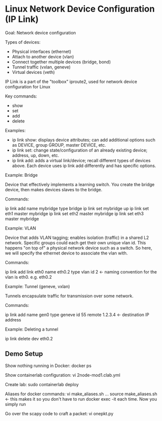 # Linux Network Device Configuration (IP Link)

Goal: Network device configuration

Types of devices:

- Physical interfaces (ethernet)
- Attach to another device (vlan)
- Connect together multiple devices (bridge, bond)
- Tunnel traffic (vxlan, geneve)
- Virtual devices (veth)

IP Link is a part of the "toolbox" iproute2, used for network device configuration for Linux

Key commands:

- show
- set
- add
- delete

Examples:

- ip link show: displays device attributes; can add additional options such as DEVICE, group GROUP, master DEVICE, etc.
- ip link set: change state/configuration of an already existing device; address, up, down, etc.
- ip link add: adds a virtual link/device; recall different types of devices above. Each device uses ip link add differently and has specific options.

Example: Bridge

Device that effectively implements a learning switch. You create the bridge device, then makes devices slaves to the bridge.

Commands:

ip link add name mybridge type bridge
ip link set mybridge up
ip link set eth1 master mybridge
ip link set eth2 master mybridge
ip link set eth3 master mybridge

Example: VLAN

Device that adds VLAN tagging; enables isolation (traffic) in a shared L2 network. Specific groups could each get their own unique vlan id. This happens "on top of" a physical network device such as a switch. So here, we will specify the ethernet device to associate the vlan with.

Commands:

ip link add link eth0 name eth0.2 type vlan id 2 <- naming convention for the vlan is eth0.<vlan id> e.g. eth0.2

Example: Tunnel (geneve, vxlan)

Tunnels encapsulate traffic for transmission over some network.

Commands:

ip link add name gen0 type geneve id 55 remote 1.2.3.4 <- destination IP address

Example: Deleting a tunnel

ip link delete dev eth0.2

## Demo Setup

Show nothing running in Docker: docker ps

Show containerlab configuration: vi 2node-mod1.clab.yml

Create lab: sudo containerlab deploy

Aliases for docker commands: vi make_aliases.sh ... source make_aliases.sh <- this makes it so you don't have to run docker exec -it <container name> <command> each time. Now you simply run <alias> <command>

Go over the scapy code to craft a packet: vi onepkt.py